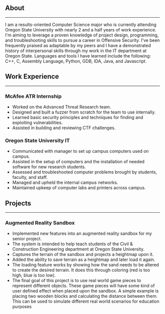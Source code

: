 ## About
---
<p id="main-content">
I am a results-oriented Computer Science major who is currently attending Oregon State University with nearly 2 and a half
years of work experience. I'm aiming to leverage a proven knowledge of project design, programming, and
troubleshooting skills to pursue a career in Offensive Security. I've been frequently praised as
adaptable by my peers and I have a demonstrated history of interpersonal skills through my work in the IT department at Oregon State. Languages and tools I have learned include the following: C++, C, Assembly Language, Python, GDB, IDA, Java, and Javascript.</p>

## Work Experience
---
### McAfee ATR Internship
<ul id="main-content">
  <li>Worked on the Advanced Threat Research team.</li>
  <li>Designed and built a fuzzer from scratch for the team to use internally.</li>
  <li>Learned basic security principles and techniques for finding and exploiting vulnerabilities.</li>
  <li>Assisted in building and reviewing CTF challenges.</li>
</ul>

### Oregon State University IT
<ul id="main-content">
  <li>Communicated with manager to set up campus computers used on campus.</li>
  <li>Assisted in the setup of computers and the installation of needed software for new research students.</li>
  <li>Assessed and troubleshooted computer problems brought by students, faculty, and staff.</li>
  <li>Managed and upheld the internal campus networks.</li>
  <li>Maintained upkeep of computer labs and printers across campus.</li>
</ul>

## Projects
---
### Augmented Reality Sandbox
<ul id="main-content">
  <li>Implemented new features into an augmented reality sandbox for my senior project.</li>
  <li>The system is intended to help teach students of the Civil & Construction Engineering department at Oregon State University.</li>
  <li>Captures the terrain of the sandbox and projects a heightmap upon it.</li>
  <li>Added the ability to save terrain as a heightmap and later load it again.</li>
  <li>The loading feature works by showing how the sand needs to be altered to create the desired terrain. It does this through coloring (red is too high, blue is too low).</li>
  <li>The final goal of this project is to use real world game pieces to represent different objects. These game pieces will have some kind of user defined effect when placed upon the sandbox. A simple example is placing two wooden blocks and calculating the distance between them. This can be used to simulate different real world scenarios for education purposes</li>
</ul>
